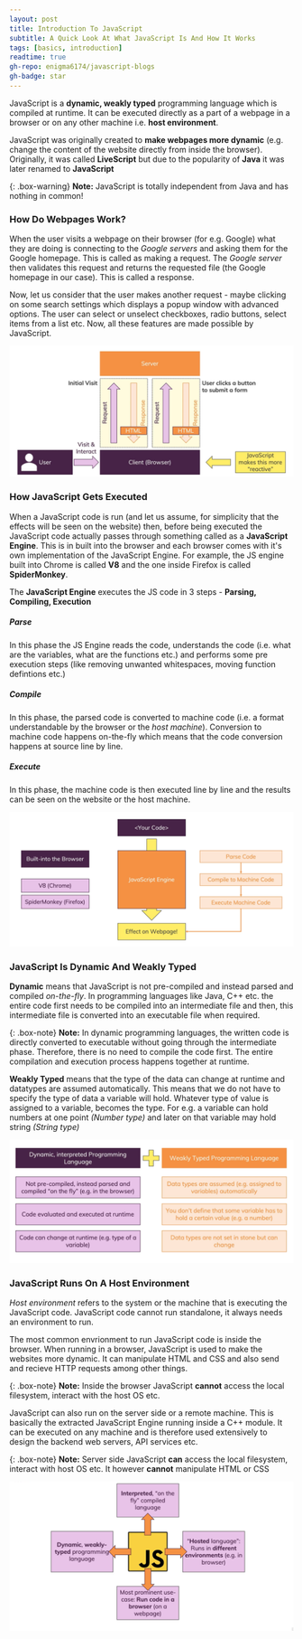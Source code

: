 ```yaml
---
layout: post
title: Introduction To JavaScript
subtitle: A Quick Look At What JavaScript Is And How It Works
tags: [basics, introduction]
readtime: true
gh-repo: enigma6174/javascript-blogs
gh-badge: star
---
```


JavaScript is a **dynamic, weakly typed** programming language which is compiled at runtime. It can be executed directly as a part of a webpage in a browser or on any other machine i.e. **host environment**.

JavaScript was originally created to **make webpages more dynamic** (e.g. change the content of the website directly from inside the browser). Originally, it was called **LiveScript** but due to the popularity of **Java** it was later renamed to **JavaScript**

{: .box-warning}
**Note:** JavaScript is totally independent from Java and has nothing in common!

### How Do Webpages Work?

When the user visits a webpage on their browser (for e.g. Google) what they are doing is connecting to the _Google servers_ and asking them for the Google homepage. This is called as making a request. The _Google server_ then validates this request and returns the requested file (the Google homepage in our case). This is called a response.

Now, let us consider that the user makes another request - maybe clicking on some search settings which displays a popup window with advanced options. The user can select or unselect checkboxes, radio buttons, select items from a list etc. Now, all these features are made possible by JavaScript.

![javascript-intro](/assets/img/js-intro.jpg)

### How JavaScript Gets Executed

When a JavaScript code is run (and let us assume, for simplicity that the effects will be seen on the website) then, before being executed the JavaScript code actually passes through something called as a **JavaScript Engine**. This is in built into the browser and each browser comes with it's own implementation of the JavaScript Engine. For example, the JS engine built into Chrome is called **V8** and the one inside Firefox is called **SpiderMonkey**.

The **JavaScript Engine** executes the JS code in 3 steps - **Parsing, Compiling, Execution**

##### Parse

In this phase the JS Engine reads the code, understands the code (i.e. what are the variables, what are the functions etc.) and performs some pre execution steps (like removing unwanted whitespaces, moving function defintions etc.)

##### Compile

In this phase, the parsed code is converted to machine code (i.e. a format understandable by the browser or the _host machine_). Conversion to machine code happens on-the-fly which means that the code conversion happens at source line by line.

##### Execute

In this phase, the machine code is then executed line by line and the results can be seen on the website or the host machine.

![javascript-execute](/assets/img/js-execute.png)

### JavaScript Is Dynamic And Weakly Typed

**Dynamic** means that JavaScript is not pre-compiled and instead parsed and compiled _on-the-fly_. In programming languages like Java, C++ etc. the entire code first needs to be compiled into an intermediate file and then, this intermediate file is converted into an executable file when required.

{: .box-note}
**Note:** In dynamic programming languages, the written code is directly converted to executable without going through the intermediate phase. Therefore, there is no need to compile the code first. The entire compilation and execution process happens together at runtime.

**Weakly Typed** means that the type of the data can change at runtime and datatypes are assumed automatically. This means that we do not have to specify the type of data a variable will hold. Whatever type of value is assigned to a variable, becomes the type. For e.g. a variable can hold numbers at one point _(Number type)_ and later on that variable may hold string _(String type)_

![javascript-dynamic-weak](/assets/img/js-dynamic-weak.png)

### JavaScript Runs On A Host Environment

_Host environment_ refers to the system or the machine that is executing the JavaScript code. JavaScript code cannot run standalone, it always needs an environment to run.

The most common envrionment to run JavaScript code is inside the browser. When running in a browser, JavaScript is used to make the websites more dynamic. It can manipulate HTML and CSS and also send and recieve HTTP requests among other things.

{: .box-note}
**Note:** Inside the browser JavaScript **cannot** access the local filesystem, interact with the host OS etc.

JavaScript can also run on the server side or a remote machine. This is basically the extracted JavaScript Engine running inside a C++ module. It can be executed on any machine and is therefore used extensively to design the backend web servers, API services etc.

{: .box-note}
**Note:** Server side JavaScript **can** access the local filesystem, interact with host OS etc. It however **cannot** manipulate HTML or CSS

![javascript-summary](/assets/img/js-summary.png)
